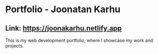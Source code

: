 # Portfolio - Joonatan Karhu

## Link: https://joonakarhu.netlify.app

This is my web development portfolio, where I showcase my work and projects.